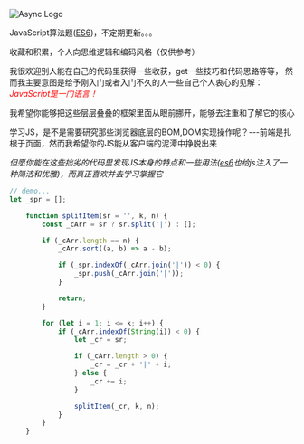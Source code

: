 ![Async Logo](https://yunxi-material-library.oss-cn-hangzhou.aliyuncs.com/recordImg/786/EsSfKfAaMz.png)

JavaScript算法题([ES6](http://es6.ruanyifeng.com/))，不定期更新。。。

收藏和积累，个人向思维逻辑和编码风格（仅供参考）

我很欢迎别人能在自己的代码里获得一些收获，get一些技巧和代码思路等等，
然而我主要意图是给予刚入门或者入门不久的人一些自己个人衷心的见解：<font color='red'>*JavaScript是一门语言！*</font>

我希望你能够把这些层层叠叠的框架里面从眼前挪开，能够去注重和了解它的核心

学习JS，是不是需要研究那些浏览器底层的BOM,DOM实现操作呢？---前端是扎根于页面，然而我希望你的JS能从客户端的泥潭中挣脱出来

*但愿你能在这些拙劣的代码里发现JS本身的特点和一些用法([es6](http://es6.ruanyifeng.com/)也给js注入了一种简洁和优雅)，而真正喜欢并去学习掌握它*


```javascript
// demo...
let _spr = [];

    function splitItem(sr = '', k, n) {
        const _cArr = sr ? sr.split('|') : [];

        if (_cArr.length == n) {
            _cArr.sort((a, b) => a - b);

            if (_spr.indexOf(_cArr.join('|')) < 0) {
                _spr.push(_cArr.join('|'));
            }

            return;
        }

        for (let i = 1; i <= k; i++) {
            if (_cArr.indexOf(String(i)) < 0) {
                let _cr = sr;

                if (_cArr.length > 0) {
                    _cr = _cr + '|' + i;
                } else {
                    _cr += i;
                }

                splitItem(_cr, k, n);
            }
        }
    }
```

